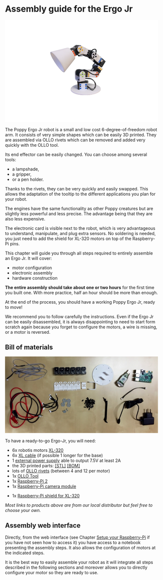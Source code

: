 # Assembly guide for the Ergo Jr

![Ergo-tool](../img/ergo-jr/vecto.png)

The Poppy Ergo Jr robot is a small and low cost 6-degree-of-freedom robot arm.
It consists of very simple shapes which can be easily 3D printed. They are assembled via OLLO rivets which can be removed and added very quickly with the OLLO tool.

<!-- TODO: image ollo rivet -->

Its end effector can be easily changed. You can choose among several tools:
* a lampshade,
* a gripper,
* or a pen holder.

Thanks to the rivets, they can be very quickly and easily swapped. This allows the adaptation of the tooltip to the different applications you plan for your robot.

The engines have the same functionality as other Poppy  creatures but are slightly less powerful and less precise. The advantage being that they are also less expensive.

The electronic card is visible next to the robot, which is very advantageous to understand, manipulate, and plug extra sensors. No soldering is needed, you just need to add the shield for XL-320 motors on top of the Raspberry-Pi pins.

This chapter will guide you through all steps required to entirely assemble an Ergo Jr. It will cover:
* motor configuration
* electronic assembly
* hardware construction

**The entire assembly should take about one or two hours** for the first time you built one. With more practice, half an hour should be more than enough.

At the end of the process, you should have a working Poppy Ergo Jr, ready to move!

We recommend you to follow carefully the instructions. Even if the Ergo Jr can be easily disassembled, it is always disappointing to need to start form scratch again because you forget to configure the motors, a wire is missing, or a motor is reversed.

## Bill of materials

![BOM](../img/ergo-jr/bom.jpg)

To have a ready-to-go Ergo-Jr, you will need:

* 6x robotis motors [XL-320](http://www.generationrobots.com/en/401692-dynamixel-xl-320-servo-motor.html?search_query=OLLO&results=23)
* 6x [XL cable](http://www.generationrobots.com/en/401875-3p-160-mm-cables-for-xl-servos-x5.html) (if possible 1 longer for the base)
* 1 [external power supply](#TODO) able to output 7.5V at least 2A
* the 3D printed parts: [[STL]](#TODO) [[BOM]](#TODO)
* lots of [OLLO rivets](http://www.generationrobots.com/en/401870-ollo-rivet-set-ors-10.html) (between 4 and 12 per motor)
* 1x [OLLO Tool](http://www.generationrobots.com/en/401872-ollo-tool.html)
* 1x [Raspberry-Pi 2](https://www.raspberrypi.org/raspberry-pi-2-on-sale/)
* 1x [Raspberry-Pi camera module](https://www.raspberrypi.org/products/camera-module/)
<!-- TODO: cable plus long ? -->
* 1x [Raspberry-Pi shield for XL-320](#TODO)

*Most links to products above are from our local distributor but feel free to choose your own.*

## Assembly web interface
Directly, from the web interface (see Chapter [Setup your Raspberry-Pi](#TODO) if you have not seen how to access it) you have access to a notebook presenting the assembly steps. It also allows the configuration of motors at the indicated steps.

<!-- TODO ajouter une image -->

It is the best way to easily assemble your robot as it will integrate all steps described in the following sections and moreover allows you to directly configure your motor so they are ready to use.
